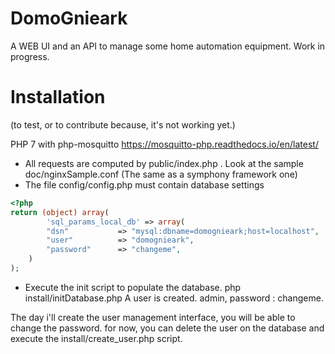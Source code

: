 # DomoGnieark

A WEB UI and an API to manage some home automation equipment. Work in progress.

# Installation
(to test, or to contribute because, it's not working yet.)

PHP 7 with php-mosquitto https://mosquitto-php.readthedocs.io/en/latest/

* All requests are computed by public/index.php . Look at the sample doc/nginxSample.conf (The same as a symphony framework one)
* The file config/config.php must contain database settings
```php
<?php
return (object) array(
        'sql_params_local_db' => array( 
        "dsn"           => "mysql:dbname=domognieark;host=localhost",
        "user"          => "domognieark",
        "password"      => "changeme",
    )
);
```
* Execute the init script to populate the database.
    php install/initDatabase.php
A user is created. admin, password : changeme.

The day i'll create the user management interface, you will be able to change the password. for now, you can delete the user on the database and execute the install/create_user.php script.